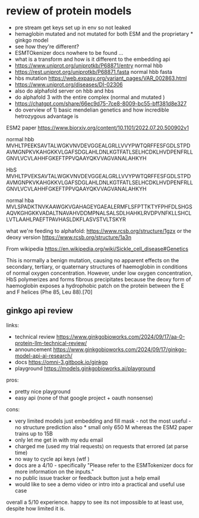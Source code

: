 # review of protein models 

* pre stream get keys set up in env so not leaked 
* hemaglobin mutated and not mutated for both ESM and the proprietary * ginkgo model 
* see how they're different? 
* ESMTOkenizer docs nowhere to be found ...
* what is a transform and how is it different to the embedding api 
* https://www.uniprot.org/uniprotkb/P68871/entry normal hbb
* https://rest.uniprot.org/uniprotkb/P68871.fasta normal hbb fasta 
* hbs mutation https://web.expasy.org/variant_pages/VAR_002863.html 
* https://www.uniprot.org/diseases/DI-02306
* also do alphafold server on hbb and hbs 
* do alphafold 3 with the entire complex (normal and mutated )
* https://chatgpt.com/share/66ec9d75-7ce8-8009-bc55-bff381d8e327
* do overview of 1) basic mendelian genetics and how incredible hetrozygous advantage is 


ESM2 paper https://www.biorxiv.org/content/10.1101/2022.07.20.500902v1 


normal hbb
MVHLTPEEKSAVTALWGKVNVDEVGGEALGRLLVVYPWTQRFFESFGDLSTPDAVMGNPKVKAHGKKVLGAFSDGLAHLDNLKGTFATLSELHCDKLHVDPENFRLLGNVLVCVLAHHFGKEFTPPVQAAYQKVVAGVANALAHKYH

HbS 
MVHLTPVEKSAVTALWGKVNVDEVGGEALGRLLVVYPWTQRFFESFGDLSTPDAVMGNPKVKAHGKKVLGAFSDGLAHLDNLKGTFATLSELHCDKLHVDPENFRLLGNVLVCVLAHHFGKEFTPPVQAAYQKVVAGVANALAHKYH


normal hba 
MVLSPADKTNVKAAWGKVGAHAGEYGAEALERMFLSFPTTKTYFPHFDLSHGSAQVKGHGKKVADALTNAVAHVDDMPNALSALSDLHAHKLRVDPVNFKLLSHCLLVTLAAHLPAEFTPAVHASLDKFLASVSTVLTSKYR

what we're feeding to alphafold: 
https://www.rcsb.org/structure/1gzx 
or the deoxy version 
https://www.rcsb.org/structure/1a3n


From wikipedia https://en.wikipedia.org/wiki/Sickle_cell_disease#Genetics

This is normally a benign mutation, causing no apparent effects on the secondary, tertiary, or quaternary structures of haemoglobin in conditions of normal oxygen concentration. However, under low oxygen concentration, HbS polymerizes and forms fibrous precipitates because the deoxy form of haemoglobin exposes a hydrophobic patch on the protein between the E and F helices (Phe 85, Leu 88).[70]


## ginkgo api review 
links:
* technical review https://www.ginkgobioworks.com/2024/09/17/aa-0-protein-llm-technical-review/ 
* announcement https://www.ginkgobioworks.com/2024/09/17/ginkgo-model-api-ai-research/
* docs https://omni-3.gitbook.io/ginkgo
* playground https://models.ginkgobioworks.ai/playground


pros: 
* pretty nice playground
* easy api (none of that google project + oauth nonsense)


cons: 
* very limited models just embedding and fill mask - not the most useful - no structure prediction also * small only 650 M whereas the ESM2 paper trains up to 15B
* only let me get in with my edu email 
* charged me (used my trial requests) on requests that errored (at parse time)
* no way to cycle api keys (wtf )
* docs are a 4/10 - specifically "Please refer to the ESMTokenizer docs for more information on the inputs."
* no public issue tracker or feedback button just a help email
* would like to see a demo video or intro into a practical and useful use case 

overall a 5/10 experience. happy to see its not impossible to at least use, despite how limited it is.
